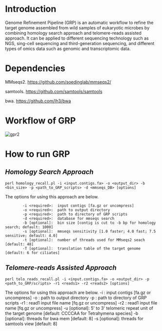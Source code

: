 # Introduction
Genome Refinement Pipeline (GRP) is an automatic workflow to refine the target genome assembled from wild samples of eukaryotic microbes by combining homology search approach and telomere-reads assisted approach. It can be applied to different sequencing technology such as NGS, sing-cell sequencing and third-generation sequencing, and different types of omics data such as genomic and transcriptomic data.

# Dependencies
MMseqs2. https://github.com/soedinglab/mmseqs2/

samtools. https://github.com/samtools/samtools

bwa. https://github.com/lh3/bwa

# Workflow of GRP
![gpr2](https://user-images.githubusercontent.com/107245708/174463561-1a5649e0-84c6-4c26-b4c7-b85a90413627.jpg)


# How to run GRP

## *Homology Search Approach*
```
perl homology_recall.pl -i <input.contigs.fa> -o <output_dir> -b <bin_size> -p <path_to_GRP_scripts> -d <mmseqs_DB> [options]
```

The options for using this approach are below.
```
        -i <required>:  input contigs [fa.gz or uncompress]
        -o <required>:  path to output directory
        -p <required>:  path to directory of GRP scripts
        -d <required>:  database for mmseqs search
        -b [optional]:  bin size [contig is cut to -b bp for homology search; default: 1000]
        -s [optional]:  mmseqs sensitivity [1.0 faster; 4.0 fast; 7.5 sensitive; default: 4.0]
        -t [optional]:  number of threads used for MMseqs2 seach [default: 48]
        -T [optional]:  translation table of the target genome [default: 6 for ciliates]
```

## *Telomere-reads Assisted Approach*
```
perl telo_reads_recall.pl -i <input.contigs.fa> -o <output_dir> -p <path_to_GRP/scripts> -r1 <reads1> -r2 <reads2> [options]
```

The options for using this approach are below.
        -i  <required>:  input contigs [fa.gz or uncompress]
        -o  <required>:  path to output directory
        -p  <required>:  path to directory of GRP scripts
        -r1 <required>:  read1 input file name [fq.gz or uncompress]
        -r2 <required>:  read1 input file name [fq.gz or uncompress]
        -u  [optional]:  5' to 3' telomeric repeat unit of the target genome [default: CCCCAA for Tetrahymena species]
        -b  [optional]:  threads for bwa mem [default: 8]
        -s  [optional]:  threads for samtools view [default: 8]
```

        
